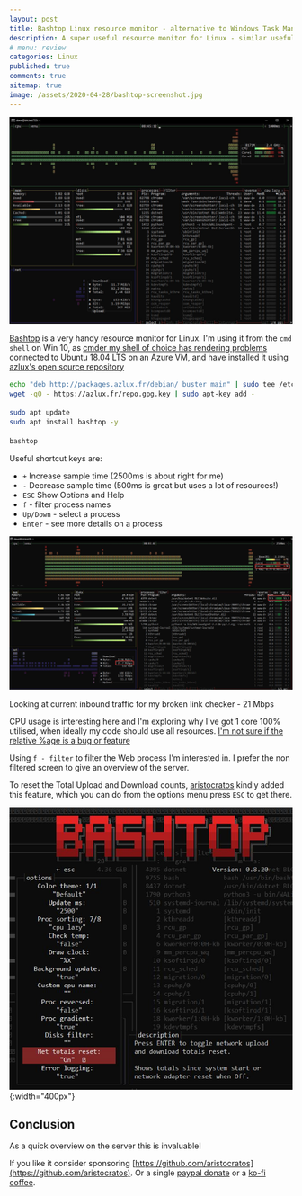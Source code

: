 ```yaml
---
layout: post
title: Bashtop Linux resource monitor - alternative to Windows Task Manager 
description: A super useful resource monitor for Linux - similar useful overview to that of Task Manager in Windows.
# menu: review
categories: Linux 
published: true 
comments: true     
sitemap: true
image: /assets/2020-04-28/bashtop-screenshot.jpg 
---
```


![alt text](/assets/2020-04-28/bashtop-screenshot.jpg "Bashtop screenshot")

[Bashtop](https://github.com/aristocratos/bashtop) is a very handy resource monitor for Linux. I'm using it from the `cmd shell` on Win 10, as [cmder my shell of choice has rendering problems](https://github.com/aristocratos/bashtop/issues/82) connected to Ubuntu 18.04 LTS on an Azure VM, and have installed it using [azlux's open source repository](http://packages.azlux.fr/)

```bash
echo "deb http://packages.azlux.fr/debian/ buster main" | sudo tee /etc/apt/sources.list.d/azlux.list
wget -qO - https://azlux.fr/repo.gpg.key | sudo apt-key add -

sudo apt update
sudo apt install bashtop -y

bashtop
```

Useful shortcut keys are:

- `+` Increase sample time (2500ms is about right for me)
- `-` Decrease sample time (500ms is great but uses a lot of resources!)
- `ESC` Show Options and Help
- `f` - filter process names
- `Up/Down` - select a process
- `Enter` - see more details on a process

<!-- ![alt text](/assets/2020-04-28/bashtop-screenshot2.jpg "Max cpu problem with my crawler"){:width="700px"}   -->
![alt text](/assets/2020-04-28/bashtop-screenshot2.jpg "Max cpu problem with my crawler")

Looking at current inbound traffic for my broken link checker - 21 Mbps

CPU usage is interesting here and I'm exploring why I've got 1 core 100% utilised, when ideally my code should use all resources. [I'm not sure if the relative %age is a bug or feature](https://github.com/aristocratos/bashtop/issues/86)

Using `f - filter` to filter the Web process I'm interested in. I prefer the non filtered screen to give an overview of the server.

To reset the Total Upload and Download counts, [aristocratos](https://github.com/aristocratos/bashtop/issues/63) kindly added this feature, which you can do from the options menu press `ESC` to get there.

![alt text](/assets/2020-04-28/bashtop-options.jpg "Bashtop options"){:width="400px"}  

## Conclusion

As a quick overview on the server this is invaluable!

If you like it consider sponsoring [https://github.com/aristocratos](https://github.com/aristocratos). Or a single [paypal donate](https://www.paypal.me/aristocratos) or a [ko-fi coffee](https://ko-fi.com/aristocratos).
